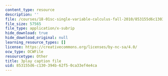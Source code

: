 ```yaml
---
content_type: resource
description: ''
file: /courses/18-01sc-single-variable-calculus-fall-2010/853155d6c130394b62f50ca33ef4e4ca_KhwQKE_tld0.srt
file_size: 57565
file_type: application/x-subrip
hide_download: true
hide_download_original: null
learning_resource_types: []
license: https://creativecommons.org/licenses/by-nc-sa/4.0/
ocw_type: OCWFile
resourcetype: Other
title: 3play caption file
uid: 853155d6-c130-394b-62f5-0ca33ef4e4ca
---
```

